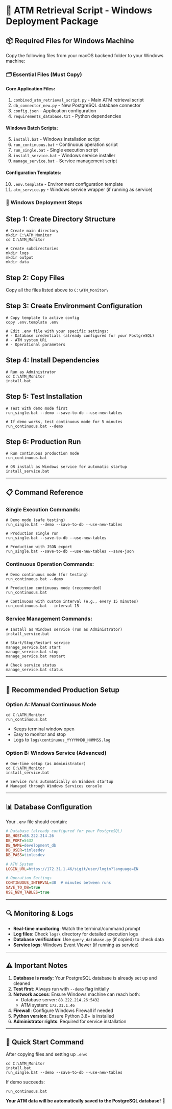 # 🚀 ATM Retrieval Script - Windows Deployment Package

## 📦 Required Files for Windows Machine

Copy the following files from your macOS backend folder to your Windows machine:

### 🗂️ **Essential Files (Must Copy)**

#### **Core Application Files:**
1. `combined_atm_retrieval_script.py` - Main ATM retrieval script
2. `db_connector_new.py` - New PostgreSQL database connector 
3. `config.json` - Application configuration
4. `requirements_database.txt` - Python dependencies

#### **Windows Batch Scripts:**
5. `install.bat` - Windows installation script
6. `run_continuous.bat` - Continuous operation script
7. `run_single.bat` - Single execution script
8. `install_service.bat` - Windows service installer
9. `manage_service.bat` - Service management script

#### **Configuration Templates:**
10. `.env.template` - Environment configuration template
11. `atm_service.py` - Windows service wrapper (if running as service)

### 🔧 **Windows Deployment Steps**

## Step 1: Create Directory Structure
```batch
# Create main directory
mkdir C:\ATM_Monitor
cd C:\ATM_Monitor

# Create subdirectories
mkdir logs
mkdir output
mkdir data
```

## Step 2: Copy Files
Copy all the files listed above to `C:\ATM_Monitor\`

## Step 3: Create Environment Configuration
```batch
# Copy template to active config
copy .env.template .env

# Edit .env file with your specific settings:
# - Database credentials (already configured for your PostgreSQL)
# - ATM system URL
# - Operational parameters
```

## Step 4: Install Dependencies
```batch
# Run as Administrator
cd C:\ATM_Monitor
install.bat
```

## Step 5: Test Installation
```batch
# Test with demo mode first
run_single.bat --demo --save-to-db --use-new-tables

# If demo works, test continuous mode for 5 minutes
run_continuous.bat --demo
```

## Step 6: Production Run
```batch
# Run continuous production mode
run_continuous.bat

# OR install as Windows service for automatic startup
install_service.bat
```

---

## 📋 **Command Reference**

### **Single Execution Commands:**
```batch
# Demo mode (safe testing)
run_single.bat --demo --save-to-db --use-new-tables

# Production single run
run_single.bat --save-to-db --use-new-tables

# Production with JSON export
run_single.bat --save-to-db --use-new-tables --save-json
```

### **Continuous Operation Commands:**
```batch
# Demo continuous mode (for testing)
run_continuous.bat --demo

# Production continuous mode (recommended)
run_continuous.bat

# Continuous with custom interval (e.g., every 15 minutes)
run_continuous.bat --interval 15
```

### **Service Management Commands:**
```batch
# Install as Windows service (run as Administrator)
install_service.bat

# Start/Stop/Restart service
manage_service.bat start
manage_service.bat stop
manage_service.bat restart

# Check service status
manage_service.bat status
```

---

## 🎯 **Recommended Production Setup**

### **Option A: Manual Continuous Mode**
```batch
cd C:\ATM_Monitor
run_continuous.bat
```
- Keeps terminal window open
- Easy to monitor and stop
- Logs to `logs\continuous_YYYYMMDD_HHMMSS.log`

### **Option B: Windows Service (Advanced)**
```batch
# One-time setup (as Administrator)
cd C:\ATM_Monitor
install_service.bat

# Service runs automatically on Windows startup
# Managed through Windows Services console
```

---

## 📊 **Database Configuration**

Your `.env` file should contain:
```ini
# Database (already configured for your PostgreSQL)
DB_HOST=88.222.214.26
DB_PORT=5432
DB_NAME=development_db
DB_USER=timlesdev
DB_PASS=timlesdev

# ATM System
LOGIN_URL=https://172.31.1.46/sigit/user/login?language=EN

# Operation Settings
CONTINUOUS_INTERVAL=30  # minutes between runs
SAVE_TO_DB=true
USE_NEW_TABLES=true
```

---

## 🔍 **Monitoring & Logs**

- **Real-time monitoring**: Watch the terminal/command prompt
- **Log files**: Check `logs\` directory for detailed execution logs
- **Database verification**: Use `query_database.py` (if copied) to check data
- **Service logs**: Windows Event Viewer (if running as service)

---

## ⚠️ **Important Notes**

1. **Database is ready**: Your PostgreSQL database is already set up and cleaned
2. **Test first**: Always run with `--demo` flag initially
3. **Network access**: Ensure Windows machine can reach both:
   - Database server: `88.222.214.26:5432`
   - ATM system: `172.31.1.46`
4. **Firewall**: Configure Windows Firewall if needed
5. **Python version**: Ensure Python 3.8+ is installed
6. **Administrator rights**: Required for service installation

---

## 🎉 **Quick Start Command**

After copying files and setting up `.env`:
```batch
cd C:\ATM_Monitor
install.bat
run_single.bat --demo --save-to-db --use-new-tables
```

If demo succeeds:
```batch
run_continuous.bat
```

**Your ATM data will be automatically saved to the PostgreSQL database!** 🚀
